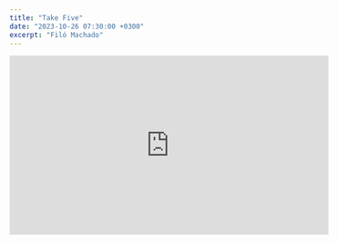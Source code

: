 ```yaml
---
title: "Take Five"
date: "2023-10-26 07:30:00 +0300"
excerpt: "Filó Machado"
---
```


<div class="video-wrapper">
    <iframe width="560" height="315" src="https://www.youtube.com/embed/QZ_mThdHedQ?si=CNcoRi1NLqEnQmEL" title="YouTube video player" frameborder="0" allow="accelerometer; autoplay; clipboard-write; encrypted-media; gyroscope; picture-in-picture; web-share" allowfullscreen></iframe>
</div>


